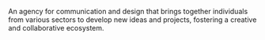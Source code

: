 An agency for communication and design that brings together individuals from various sectors to develop new ideas and projects, fostering a creative and collaborative ecosystem.